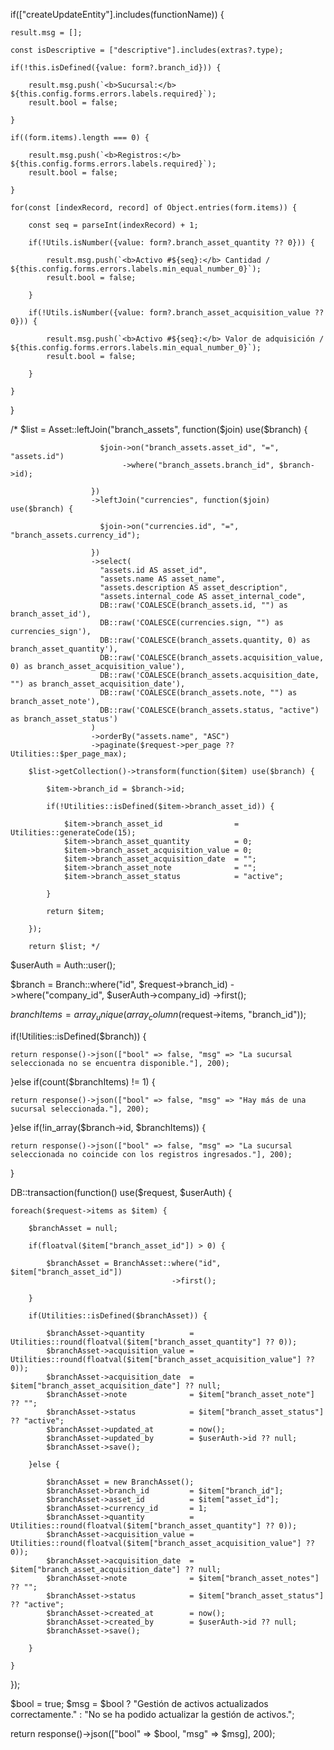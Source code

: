  <!-- <div class="table-responsive">
        <table class="table table-hover">
            <thead>
                <tr class="text-center align-middle">
                    <th class="bg-secondary text-white fw-semibold" style="width: 5%;">#</th>
                    <th class="bg-secondary text-white fw-semibold" style="width: 30%;">ACTIVO</th>
                    <th class="bg-secondary text-white fw-semibold min-w-150px" style="width: 15%;">CANTIDAD</th>
                    <th class="bg-secondary text-white fw-semibold min-w-150px" style="width: 15%;">VALOR DE ADQUISICIÓN</th>
                    <th class="bg-secondary text-white fw-semibold min-w-150px" style="width: 15%;">FECHA DE ADQUISICIÓN</th>
                    <th class="bg-secondary text-white fw-semibold min-w-150px" style="width: 20%;">ESTADO</th>
                </tr>
            </thead>
            <tbody class="table-border-bottom-0 bg-white">
                <template v-if="lists.entity.extras.loading">
                    <tr class="text-center">
                        <td colspan="99" class="py-4">
                            <Loader/>
                        </td>
                    </tr>
                </template>
                <template v-else>
                    <template v-if="lists.entity.records.total > 0">
                        <template v-for="(record, indexRecord) in lists.entity.records.data" :key="record.branch_asset_id">
                            <tr class="text-center">
                                <td v-text="indexRecord + 1"></td>
                                <td class="text-start">
                                    <div class="d-flex justify-content-start mb-1">
                                        <span class="badge bg-danger" v-if="record.branch_asset_quantity <= 0">Sin existencias</span>
                                        <span class="badge bg-warning" v-else-if="record.branch_asset_quantity < 5">Hay pocas existencias</span>
                                        <span class="badge bg-success" v-else-if="record.branch_asset_quantity >= 5">Con existencias disponibles</span>
                                    </div>
                                    <span v-text="record.asset_name" class="text-dark fw-bold d-block"></span>
                                    <span v-text="record.asset_internal_code" class="fst-italic d-block small"></span>
                                    <div v-if="isDefined({value: record?.asset_description})" class="mt-1 fst-italic text-muted small">
                                        <span class="colon-at-end">Descripción</span>
                                        <span v-text="record?.asset_description" class="ms-1"></span>
                                    </div>
                                </td>
                                <td>
                                    <InputNumber
                                        v-model="record.branch_asset_quantity"/>
                                </td>
                                <td>
                                    <InputNumber
                                        v-model="record.branch_asset_acquisition_value">
                                        <template v-slot:inputGroupPrepend>
                                            <button v-if="isDefined({value: record?.currencies_sign})" class="btn btn-primary waves-effect px-2" type="button">
                                                <small v-text="record?.currencies_sign"></small>
                                            </button>
                                            <button v-else class="btn btn-secondary waves-effect px-2" type="button">
                                                <small>Nuevo</small>
                                            </button>
                                        </template>
                                    </InputNumber>
                                </td>
                                <td>
                                    <InputDate
                                        v-model="record.branch_asset_acquisition_date"/>
                                </td>
                                <td>
                                    <div class="d-flex align-items-center justify-content-start" v-for="status in statuses" :key="status.code">
                                        <div class="form-check">
                                            <label class="cursor-pointer text-nowrap">
                                                <input v-model="record.branch_asset_status" class="form-check-input" type="radio" :value="status.code">
                                                <span v-text="status?.label" class="fw-semibold"></span>
                                            </label>
                                        </div>
                                    </div>
                                </td>
                            </tr>
                        </template>
                    </template>
                    <template v-else>
                        <tr>
                            <td class="text-center" colspan="99">
                                <WithoutData type="image"/>
                            </td>
                        </tr>
                    </template>
                </template>
            </tbody>
        </table>
    </div>
    <div class="d-flex justify-content-center d-none" v-if="!lists.entity.extras.loading && lists.entity.records?.total > 0">
        <Paginator :links="lists.entity.records.links" @clickPage="listEntity"/>
    </div> -->

if(["createUpdateEntity"].includes(functionName)) {

    result.msg = [];

    const isDescriptive = ["descriptive"].includes(extras?.type);

    if(!this.isDefined({value: form?.branch_id})) {

        result.msg.push(`<b>Sucursal:</b> ${this.config.forms.errors.labels.required}`);
        result.bool = false;

    }

    if((form.items).length === 0) {

        result.msg.push(`<b>Registros:</b> ${this.config.forms.errors.labels.required}`);
        result.bool = false;

    }

    for(const [indexRecord, record] of Object.entries(form.items)) {

        const seq = parseInt(indexRecord) + 1;

        if(!Utils.isNumber({value: form?.branch_asset_quantity ?? 0})) {

            result.msg.push(`<b>Activo #${seq}:</b> Cantidad / ${this.config.forms.errors.labels.min_equal_number_0}`);
            result.bool = false;

        }

        if(!Utils.isNumber({value: form?.branch_asset_acquisition_value ?? 0})) {

            result.msg.push(`<b>Activo #${seq}:</b> Valor de adquisición / ${this.config.forms.errors.labels.min_equal_number_0}`);
            result.bool = false;

        }

    }

}


/* $list = Asset::leftJoin("branch_assets", function($join) use($branch) {

                        $join->on("branch_assets.asset_id", "=", "assets.id")
                             ->where("branch_assets.branch_id", $branch->id);

                      })
                      ->leftJoin("currencies", function($join) use($branch) {

                        $join->on("currencies.id", "=", "branch_assets.currency_id");

                      })
                      ->select(
                        "assets.id AS asset_id",
                        "assets.name AS asset_name",
                        "assets.description AS asset_description",
                        "assets.internal_code AS asset_internal_code",
                        DB::raw('COALESCE(branch_assets.id, "") as branch_asset_id'),
                        DB::raw('COALESCE(currencies.sign, "") as currencies_sign'),
                        DB::raw('COALESCE(branch_assets.quantity, 0) as branch_asset_quantity'),
                        DB::raw('COALESCE(branch_assets.acquisition_value, 0) as branch_asset_acquisition_value'),
                        DB::raw('COALESCE(branch_assets.acquisition_date, "") as branch_asset_acquisition_date'),
                        DB::raw('COALESCE(branch_assets.note, "") as branch_asset_note'),
                        DB::raw('COALESCE(branch_assets.status, "active") as branch_asset_status')
                      )
                      ->orderBy("assets.name", "ASC")
                      ->paginate($request->per_page ?? Utilities::$per_page_max);

        $list->getCollection()->transform(function($item) use($branch) {

            $item->branch_id = $branch->id;

            if(!Utilities::isDefined($item->branch_asset_id)) {

                $item->branch_asset_id                = Utilities::generateCode(15);
                $item->branch_asset_quantity          = 0;
                $item->branch_asset_acquisition_value = 0;
                $item->branch_asset_acquisition_date  = "";
                $item->branch_asset_note              = "";
                $item->branch_asset_status            = "active";

            }

            return $item;

        });

        return $list; */

$userAuth = Auth::user();

$branch = Branch::where("id", $request->branch_id)
                ->where("company_id", $userAuth->company_id)
                ->first();

$branchItems = array_unique(array_column($request->items, "branch_id"));

if(!Utilities::isDefined($branch)) {

    return response()->json(["bool" => false, "msg" => "La sucursal seleccionada no se encuentra disponible."], 200);

}else if(count($branchItems) != 1) {

    return response()->json(["bool" => false, "msg" => "Hay más de una sucursal seleccionada."], 200);

}else if(!in_array($branch->id, $branchItems)) {

    return response()->json(["bool" => false, "msg" => "La sucursal seleccionada no coincide con los registros ingresados."], 200);

}

DB::transaction(function() use($request, $userAuth) {

    foreach($request->items as $item) {

        $branchAsset = null;

        if(floatval($item["branch_asset_id"]) > 0) {

            $branchAsset = BranchAsset::where("id", $item["branch_asset_id"])
                                        ->first();

        }

        if(Utilities::isDefined($branchAsset)) {

            $branchAsset->quantity          = Utilities::round(floatval($item["branch_asset_quantity"] ?? 0));
            $branchAsset->acquisition_value = Utilities::round(floatval($item["branch_asset_acquisition_value"] ?? 0));
            $branchAsset->acquisition_date  = $item["branch_asset_acquisition_date"] ?? null;
            $branchAsset->note              = $item["branch_asset_note"] ?? "";
            $branchAsset->status            = $item["branch_asset_status"] ?? "active";
            $branchAsset->updated_at        = now();
            $branchAsset->updated_by        = $userAuth->id ?? null;
            $branchAsset->save();

        }else {

            $branchAsset = new BranchAsset();
            $branchAsset->branch_id         = $item["branch_id"];
            $branchAsset->asset_id          = $item["asset_id"];
            $branchAsset->currency_id       = 1;
            $branchAsset->quantity          = Utilities::round(floatval($item["branch_asset_quantity"] ?? 0));
            $branchAsset->acquisition_value = Utilities::round(floatval($item["branch_asset_acquisition_value"] ?? 0));
            $branchAsset->acquisition_date  = $item["branch_asset_acquisition_date"] ?? null;
            $branchAsset->note              = $item["branch_asset_notes"] ?? "";
            $branchAsset->status            = $item["branch_asset_status"] ?? "active";
            $branchAsset->created_at        = now();
            $branchAsset->created_by        = $userAuth->id ?? null;
            $branchAsset->save();

        }

    }

});

$bool = true;
$msg  = $bool ? "Gestión de activos actualizados correctamente." : "No se ha podido actualizar la gestión de activos.";

return response()->json(["bool" => $bool, "msg" => $msg], 200);
